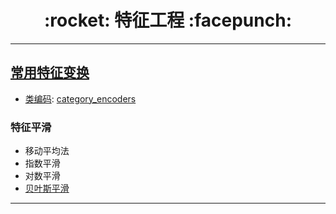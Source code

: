 <h1 align = "center">:rocket: 特征工程 :facepunch:</h1>

---
## [常用特征变换][1]
- [类编码][2]: [category_encoders][3]

### 特征平滑
- 移动平均法
- 指数平滑
- 对数平滑
- [贝叶斯平滑][20]
















---
[1]: http://nbviewer.jupyter.org/github/Jie-Yuan/2_DataMining/blob/master/3_FeatureEngineering/sklearn_pandas.ipynb
[2]: http://contrib.scikit-learn.org/categorical-encoding/backward_difference.html
[3]: https://github.com/scikit-learn-contrib/categorical-encoding

[20]: https://github.com/Jie-Yuan/2_DataMining/blob/master/3_FeatureEngineering/SmoothMapping/BayesianSmoothing.py
